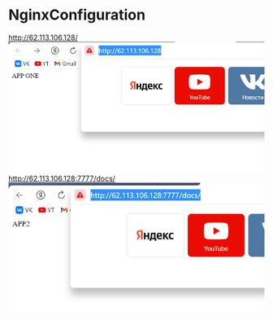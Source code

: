 # NginxConfiguration
http://62.113.106.128/<br>
![image](https://github.com/vodovskoff/NginxConfiguration/blob/598fe428e5dd854a253a610cb576beda05cd3569/2022-04-15_20-24-03.png?raw=true)
http://62.113.106.128:7777/docs/<br>
![image](https://github.com/vodovskoff/NginxConfiguration/blob/main/2022-04-15_20-23-29.png?raw=true)
